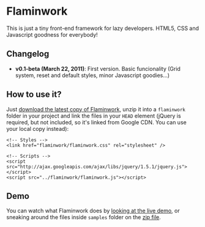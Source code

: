 # Flaminwork #

This is just a tiny front-end framework for lazy developers. HTML5, CSS and Javascript goodness for everybody!

## Changelog ##

* **v0.1-beta (March 22, 2011)**: First version. Basic funcionality (Grid system, reset and default styles, minor Javascript goodies…)

## How to use it? ##

Just [download the latest copy of Flaminwork](https://github.com/juanghurtado/flaminwork/zipball/master), unzip it into a <code>flaminwork</code> folder in your project and link the files in your <code>HEAD</code> element (jQuery is required, but not included, so it's linked from Google CDN. You can use your local copy instead):

	<!-- Styles -->
	<link href="flaminwork/flaminwork.css" rel="stylesheet" />

	<!-- Scripts -->
	<script src="http://ajax.googleapis.com/ajax/libs/jquery/1.5.1/jquery.js"></script>
	<script src="../flaminwork/flaminwork.js"></script>
	
## Demo ##

You can watch what Flaminwork does by [looking at the live demo](http://flaminwork.com/demo/), or sneaking around the files inside <code>samples</code> folder on the [zip file](https://github.com/juanghurtado/flaminwork/zipball/master).